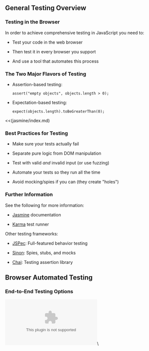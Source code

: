 ## General Testing Overview

### Testing in the Browser

In order to achieve comprehensive testing in JavaScript you need to:

  * Test your code in the web browser

  * Then test it in every browser you support

  * And use a tool that automates this process

### The Two Major Flavors of Testing

  * Assertion-based testing:

    ~~~ {.javascript}
    assert("empty objects", objects.length > 0);
    ~~~

  * Expectation-based testing:

    ~~~ {.javascript}
    expect(objects.length).toBeGreaterThan(0);
    ~~~

<<(jasmine/index.md)

### Best Practices for Testing

  * Make sure your tests actually fail

  * Separate pure logic from DOM manipulation

  * Test with valid *and* invalid input (or use fuzzing)

  * Automate your tests so they run all the time

  * Avoid mocking/spies if you can (they create "holes")

### Further Information

See the following for more information:

  * [Jasmine][] documentation

  * [Karma][] test runner

Other testing frameworks:

  * [JSPec][]: Full-featured behavior testing

  * [Sinon][]: Spies, stubs, and mocks

  * [Chai][]: Testing assertion library

## Browser Automated Testing

### End-to-End Testing Options

![](../../diagrams/js/browser-testing.dot)\
<!-- Placeholder -->

[karma]: http://karma-runner.github.io/0.12/index.html
[jasmine]: http://jasmine.github.io/
[jasmine-standalone]: https://github.com/pivotal/jasmine/releases
[jasmine-npm]: https://github.com/jasmine/jasmine-npm
[karma-jasmine]: https://github.com/karma-runner/karma-jasmine
[jspec]: https://www.drupal.org/project/jspec
[sinon]: http://sinonjs.org/
[chai]: http://chaijs.com/
[selenium]: http://www.seleniumhq.org/
[phantomjs]: http://phantomjs.org/
